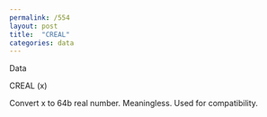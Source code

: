 ```yaml
---
permalink: /554
layout: post
title:  "CREAL"
categories: data
---
```

Data

CREAL (x)

Convert x to 64b real number. Meaningless. Used for compatibility.

